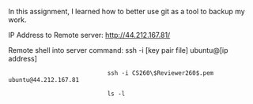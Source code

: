 In this assignment, I learned how to better use git as a tool to backup my work.

IP Address to Remote server: http://44.212.167.81/

Remote shell into server command:  ssh -i [key pair file] ubuntu@[ip address]
                                
                                ssh -i CS260\$Reviewer260$.pem ubuntu@44.212.167.81
                                
                                ls -l

